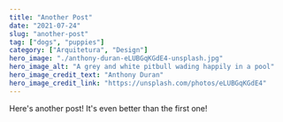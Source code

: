 ```yaml
---
title: "Another Post"
date: "2021-07-24"
slug: "another-post"
tag: ["dogs", "puppies"]
category: ["Arquitetura", "Design"]
hero_image: "./anthony-duran-eLUBGqKGdE4-unsplash.jpg"
hero_image_alt: "A grey and white pitbull wading happily in a pool"
hero_image_credit_text: "Anthony Duran"
hero_image_credit_link: "https://unsplash.com/photos/eLUBGqKGdE4"
---
```


Here's another post! It's even better than the first one!
